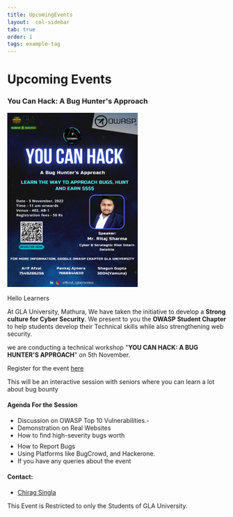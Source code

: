 ```yaml
---
title: UpcomingEvents
layout:  col-sidebar
tab: true
order: 1
tags: example-tag
---
```



# Upcoming Events

### You Can Hack: A Bug Hunter's Approach


<img src="https://github.com/OWASP/www-chapter-gla-university-mathura/blob/main/Bugevent.png" width="300" height="400" />

Hello Learners

At GLA University, Mathura, We have taken the initiative to develop a **Strong culture for Cyber Security**. We present to you the **OWASP Student Chapter** to help students develop their Technical skills while also strengthening web security.

we are conducting a technical workshop "**YOU CAN HACK: A BUG HUNTER'S APPROACH**" on 5th November.

Register for the event [here](https://bit.ly/3sO7MAT)

This will be an interactive session with seniors where you can learn a lot about bug bounty

#### Agenda For the Session

- Discussion on OWASP Top 10 Vulnerabilities.-
- Demonstration on Real Websites
- How to find high-severity bugs worth $$$$
- How to Report Bugs
- Using Platforms like BugCrowd, and Hackerone.
- If you have any queries about the event

#### Contact:

- [Chirag Singla](mailto://Chirag.singla@owasp.org)

This Event is Restricted to only the Students of GLA University.

